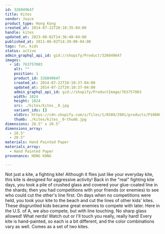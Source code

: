 ```yaml
---
id: 326849647
title: Kites
vendor: Joyce
product_type: Hong Kong
created_at: 2014-07-22T20:10:35-04:00
handle: kites
updated_at: 2023-08-02T14:36:48-04:00
published_at: 2011-06-02T14:39:00-04:00
tags: fun, kids
status: active
admin_graphql_api_id: gid://shopify/Product/326849647
images:
  - id: 763757083
    alt: ""
    position: 1
    product_id: 326849647
    created_at: 2014-07-22T20:10:37-04:00
    updated_at: 2014-07-22T20:10:37-04:00
    admin_graphql_api_id: gid://shopify/ProductImage/763757083
    width: 1024
    height: 1024
    src: ./kites/kites__0.jpg
    variant_ids: []
    oldSrc: https://cdn.shopify.com/s/files/1/0589/2901/products/P1080077.jpeg?v=1406074237
    thumb: ./kites/kites__0-thumb.jpg
dimensions: 28.5" x 20.5"
dimensions_array:
  - 28.5"
  - 20.5"
materials: Hand Painted Paper
materials_array:
  - Hand Painted Paper
provenance: HONG KONG

---
```


Not just a kite, a fighting kite! Although it flies just like your everyday kite, this kite is designed for aggressive activity! Back in the "real" fighting kite days, you took a pile of crushed glass and covered your glue-coated line in the shards; then you had competitions with your friends (or enemies) to see who could cut the other's line first. On days when no competitions were held, you took your kite to the beach and cut the lines of other kids' kites. These disgruntled kids became great enemies to compete with later. Here in the U.S. of A, we also compete, but with line touching. No sharp glass allowed! What nerds! Watch out or I'll touch you really, really hard! Every kite is hand-painted, so each is a bit different, and the color combinations vary as well. Comes as a set of two kites.